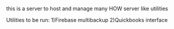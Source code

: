 this is a server to host and manage many HOW server like utilities

Utilities to be run: 
1)Firebase multibackup 
2)Quickbooks interface
